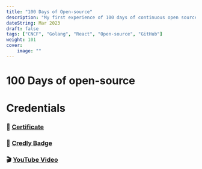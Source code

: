 ```yaml
---
title: "100 Days of Open-source"
description: "My first experience of 100 days of continuous open source contributions"
dateString: Mar 2023
draft: false
tags: ["CNCF", "Golang", "React", "Open-source", "GitHub"]
weight: 101
cover:
    image: ""
---
```


# 100 Days of open-source



# Credentials
### 🔗 [Certificate]()

### 🔗 [Credly Badge]()

### 🎬 [YouTube Video]()